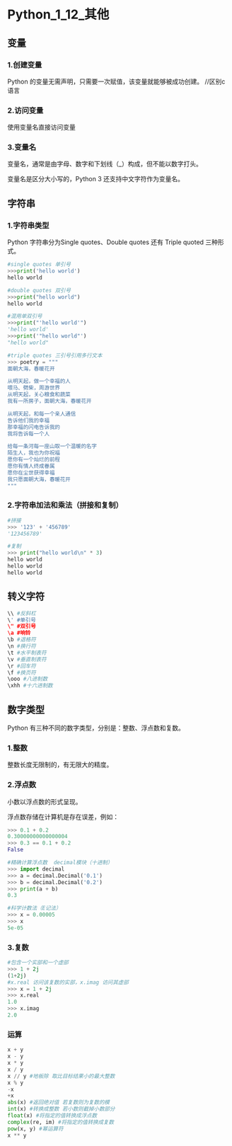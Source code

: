 # Python_1_12_其他

## 变量

### 1.创建变量

Python 的变量无需声明，只需要一次赋值，该变量就能够被成功创建。 //区别c语言

### 2.访问变量

使用变量名直接访问变量

### 3.变量名

变量名，通常是由字母、数字和下划线（_）构成，但不能以数字打头。

变量名是区分大小写的，Python 3 还支持中文字符作为变量名。



## 字符串

### 1.字符串类型

Python 字符串分为Single quotes、Double quotes 还有 Triple quoted 三种形式。

```python
#single quotes 单引号
>>>print('hello world')
hello world
```

```python
#double quotes 双引号
>>>print("hello world")
hello world
```

```python
#混用单双引号
>>>print("'hello world'")
'hello world'
>>>print('"hello world"')
"hello world"
```

```python
#triple quotes 三引号引用多行文本
>>> poetry = """
面朝大海，春暖花开

从明天起，做一个幸福的人
喂马、劈柴，周游世界
从明天起，关心粮食和蔬菜
我有一所房子，面朝大海，春暖花开

从明天起，和每一个亲人通信
告诉他们我的幸福
那幸福的闪电告诉我的
我将告诉每一个人

给每一条河每一座山取一个温暖的名字
陌生人，我也为你祝福
愿你有一个灿烂的前程
愿你有情人终成眷属
愿你在尘世获得幸福
我只愿面朝大海，春暖花开
"""
```

### 2.字符串加法和乘法（拼接和复制）

```python
#拼接
>>> '123' + '456789'
'123456789'
```

```python
#复制
>>> print("hello world\n" * 3)
hello world
hello world
hello world
```



## 转义字符

```python
\\ #反斜杠
\' #单引号
\" #双引号
\a #响铃
\b #退格符
\n #换行符
\t #水平制表符
\v #垂直制表符
\r #回车符
\f #换页符
\ooo #八进制数
\xhh #十六进制数
```



## 数字类型

Python 有三种不同的数字类型，分别是：整数、浮点数和复数。

### 1.整数

整数长度无限制的，有无限大的精度。

### 2.浮点数

小数以浮点数的形式呈现。

浮点数存储在计算机是存在误差，例如：

```python
>>> 0.1 + 0.2
0.30000000000000004
>>> 0.3 == 0.1 + 0.2
False
```

```python
#精确计算浮点数  decimal模块（十进制）
>>> import decimal
>>> a = decimal.Decimal('0.1')
>>> b = decimal.Decimal('0.2')
>>> print(a + b)
0.3
```

```python
#科学计数法（E记法）
>>> x = 0.00005
>>> x
5e-05
```

### 3.复数

```python
#包含一个实部和一个虚部
>>> 1 + 2j
(1+2j)
#x.real 访问该复数的实部，x.imag 访问其虚部
>>> x = 1 + 2j
>>> x.real
1.0
>>> x.imag
2.0
```

### 运算

```python
x + y
x - y
x * y
x / y
x // y #地板除 取比目标结果小的最大整数
x % y
-x
+x
abs(x) #返回绝对值 若复数则为复数的模
int(x) #转换成整数 若小数则截掉小数部分
float(x) #将指定的值转换成浮点数
complex(re, im) #将指定的值转换成复数
pow(x, y) #幂运算符
x ** y
```









